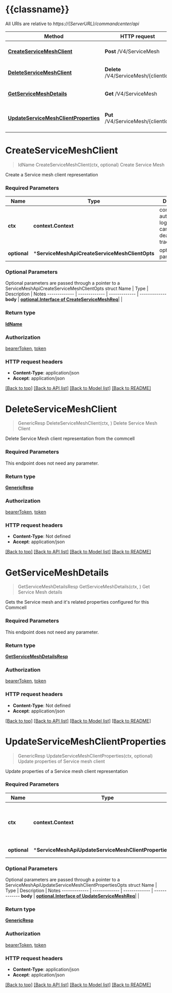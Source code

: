 # {{classname}}

All URIs are relative to *https://{ServerURL}/commandcenter/api*

Method | HTTP request | Description
------------- | ------------- | -------------
[**CreateServiceMeshClient**](ServiceMeshApi.md#CreateServiceMeshClient) | **Post** /V4/ServiceMesh | Create Service Mesh
[**DeleteServiceMeshClient**](ServiceMeshApi.md#DeleteServiceMeshClient) | **Delete** /V4/ServiceMesh/{clientId} | Delete Service Mesh Client
[**GetServiceMeshDetails**](ServiceMeshApi.md#GetServiceMeshDetails) | **Get** /V4/ServiceMesh | Get Service Mesh details
[**UpdateServiceMeshClientProperties**](ServiceMeshApi.md#UpdateServiceMeshClientProperties) | **Put** /V4/ServiceMesh/{clientId} | Update properties of Service mesh client

# **CreateServiceMeshClient**
> IdName CreateServiceMeshClient(ctx, optional)
Create Service Mesh

Create a Service mesh client representation

### Required Parameters

Name | Type | Description  | Notes
------------- | ------------- | ------------- | -------------
 **ctx** | **context.Context** | context for authentication, logging, cancellation, deadlines, tracing, etc.
 **optional** | ***ServiceMeshApiCreateServiceMeshClientOpts** | optional parameters | nil if no parameters

### Optional Parameters
Optional parameters are passed through a pointer to a ServiceMeshApiCreateServiceMeshClientOpts struct
Name | Type | Description  | Notes
------------- | ------------- | ------------- | -------------
 **body** | [**optional.Interface of CreateServiceMeshReq**](CreateServiceMeshReq.md)|  | 

### Return type

[**IdName**](IdName.md)

### Authorization

[bearerToken](../README.md#bearerToken), [token](../README.md#token)

### HTTP request headers

 - **Content-Type**: application/json
 - **Accept**: application/json

[[Back to top]](#) [[Back to API list]](../README.md#documentation-for-api-endpoints) [[Back to Model list]](../README.md#documentation-for-models) [[Back to README]](../README.md)

# **DeleteServiceMeshClient**
> GenericResp DeleteServiceMeshClient(ctx, )
Delete Service Mesh Client

Delete Service Mesh client representation from the commcell

### Required Parameters
This endpoint does not need any parameter.

### Return type

[**GenericResp**](GenericResp.md)

### Authorization

[bearerToken](../README.md#bearerToken), [token](../README.md#token)

### HTTP request headers

 - **Content-Type**: Not defined
 - **Accept**: application/json

[[Back to top]](#) [[Back to API list]](../README.md#documentation-for-api-endpoints) [[Back to Model list]](../README.md#documentation-for-models) [[Back to README]](../README.md)

# **GetServiceMeshDetails**
> GetServiceMeshDetailsResp GetServiceMeshDetails(ctx, )
Get Service Mesh details

Gets the Service mesh and it's related properties configured for this Commcell

### Required Parameters
This endpoint does not need any parameter.

### Return type

[**GetServiceMeshDetailsResp**](GetServiceMeshDetailsResp.md)

### Authorization

[bearerToken](../README.md#bearerToken), [token](../README.md#token)

### HTTP request headers

 - **Content-Type**: Not defined
 - **Accept**: application/json

[[Back to top]](#) [[Back to API list]](../README.md#documentation-for-api-endpoints) [[Back to Model list]](../README.md#documentation-for-models) [[Back to README]](../README.md)

# **UpdateServiceMeshClientProperties**
> GenericResp UpdateServiceMeshClientProperties(ctx, optional)
Update properties of Service mesh client

Update properties of a Service mesh client representation

### Required Parameters

Name | Type | Description  | Notes
------------- | ------------- | ------------- | -------------
 **ctx** | **context.Context** | context for authentication, logging, cancellation, deadlines, tracing, etc.
 **optional** | ***ServiceMeshApiUpdateServiceMeshClientPropertiesOpts** | optional parameters | nil if no parameters

### Optional Parameters
Optional parameters are passed through a pointer to a ServiceMeshApiUpdateServiceMeshClientPropertiesOpts struct
Name | Type | Description  | Notes
------------- | ------------- | ------------- | -------------
 **body** | [**optional.Interface of UpdateServiceMeshReq**](UpdateServiceMeshReq.md)|  | 

### Return type

[**GenericResp**](GenericResp.md)

### Authorization

[bearerToken](../README.md#bearerToken), [token](../README.md#token)

### HTTP request headers

 - **Content-Type**: application/json
 - **Accept**: application/json

[[Back to top]](#) [[Back to API list]](../README.md#documentation-for-api-endpoints) [[Back to Model list]](../README.md#documentation-for-models) [[Back to README]](../README.md)

